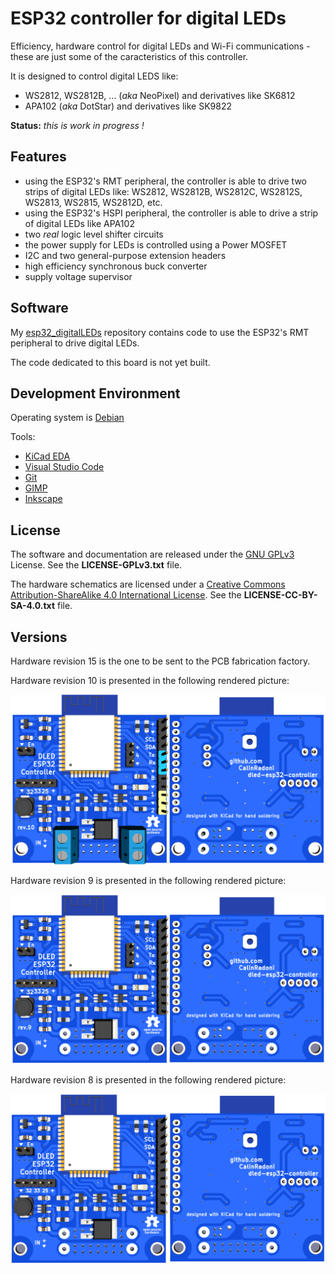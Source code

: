 
# ESP32 controller for digital LEDs

Efficiency, hardware control for digital LEDs and Wi-Fi communications - these are just some of the caracteristics of this controller.

It is designed to control digital LEDS like:

- WS2812, WS2812B, ... (*aka* NeoPixel) and derivatives like SK6812
- APA102 (*aka* DotStar) and derivatives like SK9822

**Status:** *this is work in progress !*

## Features

- using the ESP32's RMT peripheral, the controller is able to drive two strips of digital LEDs like: WS2812, WS2812B, WS2812C, WS2812S, WS2813, WS2815, WS2812D, etc.
- using the ESP32's HSPI peripheral, the controller is able to drive a strip of digital LEDs like APA102
- two *real* logic level shifter circuits
- the power supply for LEDs is controlled using a Power MOSFET
- I2C and two general-purpose extension headers
- high efficiency synchronous buck converter
- supply voltage supervisor

## Software

My [esp32_digitalLEDs](https://github.com/CalinRadoni/esp32_digitalLEDs) repository contains code to use the ESP32's RMT peripheral to drive digital LEDs.

The code dedicated to this board is not yet built.

## Development Environment

Operating system is [Debian](https://www.debian.org/)

Tools:

- [KiCad EDA](http://kicad-pcb.org/)
- [Visual Studio Code](https://code.visualstudio.com/)
- [Git](https://git-scm.com/)
- [GIMP](https://www.gimp.org/)
- [Inkscape](https://inkscape.org/en/)

## License

The software and documentation are released under the [GNU GPLv3](http://www.gnu.org/licenses/gpl-3.0.html) License. See the __LICENSE-GPLv3.txt__ file.

The hardware schematics are licensed under a [Creative Commons Attribution-ShareAlike 4.0 International License](http://creativecommons.org/licenses/by-sa/4.0/).
See the __LICENSE-CC-BY-SA-4.0.txt__ file.

## Versions

Hardware revision 15 is the one to be sent to the PCB fabrication factory.

Hardware revision 10 is presented in the following rendered picture:

![board-render](Docs/board-render-rev10.png)

Hardware revision 9 is presented in the following rendered picture:

![board-render](Docs/board-render-rev9.png)

Hardware revision 8 is presented in the following rendered picture:

![board-render](Docs/board-render-rev8.png)